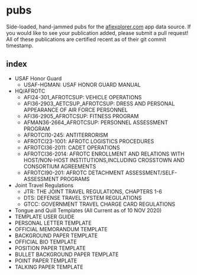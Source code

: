 # pubs
Side-loaded, hand-jammed pubs for the [afiexplorer.com](https://afiexplorer.com/) app data source. If you would like to see your publication added, please submit a pull request! All of these publications are certified recent as of their git commit timestamp.

## index
- USAF Honor Guard
  - USAF-HGMAN: USAF HONOR GUARD MANUAL
- HQ/AFROTC
  - AFI24-301_AFROTCSUP: VEHICLE OPERATIONS
  - AFI36-2903_AETCSUP_AFROTCSUP: DRESS AND PERSONAL APPEARANCE OF AIR FORCE PERSONNEL
  - AFI36-2905_AFROTCSUP: FITNESS PROGRAM
  - AFMAN36-2664_AFROTCSUP: PERSONNEL ASSESSMENT PROGRAM
  - AFROTCI10-245: ANTITERRORISM
  - AFROTCI23-1001: AFROTC LOGISTICS PROCEDURES
  - AFROTCI36-2011: CADET OPERATIONS
  - AFROTCI36-2014: AFROTC ENROLLMENT AND RELATIONS WITH HOST/NON-HOST INSTITUTIONS,INCLUDING CROSSTOWN AND CONSORTIUM AGREEMENTS
  - AFROTCI90-201: AFROTC DETACHMENT ASSESSMENT/SELF-ASSESSMENT PROGRAMS
- Joint Travel Regulations
  - JTR: THE JOINT TRAVEL REGULATIONS, CHAPTERS 1-6
  - DTS: DEFENSE TRAVEL SYSTEM REGULATIONS
  - GTCC: GOVERNMENT TRAVEL CHARGE CARD REGULATIONS 
-  Tongue and Quill Templates (All Current as of 10 NOV 2020)
  - TEMPLATE USER GUIDE
  - PERSONAL LETTER TEMPLATE
  - OFFICIAL MEMORANDUM TEMPLATE
  - BACKGROUND PAPER TEMPLATE
  - OFFICIAL BIO TEMPLATE
  - POSITION PAPER TEMPLATE
  - BULLET BACKGROUND PAPER TEMPLATE
  - POINT PAPER TEMPLATE
  - TALKING PAPER TEMPLATE
